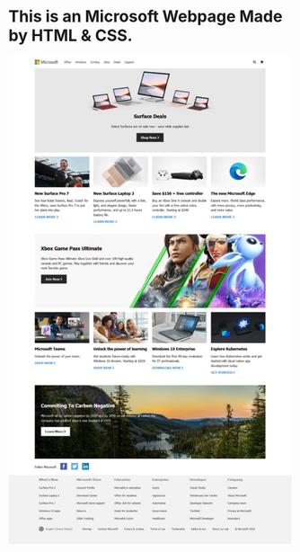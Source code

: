 ﻿# This is an Microsoft Webpage Made by HTML & CSS.



![Screenshot_2020-05-04 Microsoft Homepage](Screenshot_2020-05-04%20Microsoft%20Homepage.jpg)